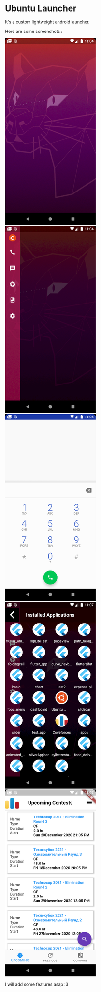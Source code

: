 # Ubuntu Launcher 

It's a custom lightweight android launcher.

Here are some screenshots : 

![](ss/shot5.png)
![](ss/shot4.png)
![](ss/shot3.png)
![](ss/shot2.png)
![](ss/shot1.png)

I will add some features asap :3 
